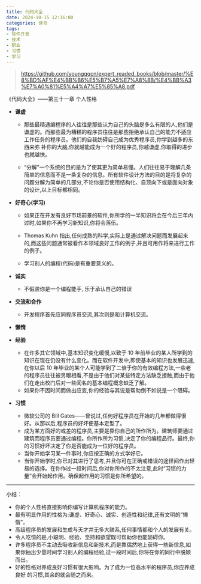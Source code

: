 ```yaml
---
title: 代码大全
date: 2024-10-15 12:16:00
categories: 读书
tags:
- 软件开发
- 技术
- 职业
- 习惯
- 学习
---
```


> https://github.com/youngqqcn/expert_readed_books/blob/master/%E8%BD%AF%E4%BB%B6%E5%B7%A5%E7%A8%8B/%E4%BB%A3%E7%A0%81%E5%A4%A7%E5%85%A8.pdf

《代码大全》——第三十一章 个人性格

- **谦虚**
  - 那些最精通编程序的人往往是那些认为自己的头脑是多么有限的人,他们是谦虚的。而那些最为糟糕的程序员往往是那些拒绝承认自己的能力不适应工作任务的程序员。他们的自我妨碍自己成为优秀程序员,你学到越多的东西来弥
补你的大脑,你就越能成为一个好的程序员,你越谦虚,你取得的进步也就越快。

  - “分解”一个系统的目的是为了使其更为简单易懂。人们往往易于理解几条简单的信息而不是一条复杂的信息。所有软件设计方法的目的是将复杂的问题分解为简单的几部分,不论你是否使用结构化、自顶向下或是面向对象的设计,以上目标都相同。

- **好奇心(学习)**

  - 如果正在开发有良好市场前景的软件,你所学的一半知识将会在今后三年内过时,如果你不再学习新知识,你将会落伍。

  - Thomas Kuhn 指出,任何成熟的科学,实际上是通过解决问题而发展起来的,而这些问题通常被看作本领域良好工作的例子,并且可用作将来进行工作的例子。

  - 学习别人的编程(代码)是有重要意义的。

- **诚实**
  - 不假装你是一个编程能手, 乐于承认自己的错误

- **交流和合作**
  - 开发程序首先应同程序员交流,其次则是和计算机交流。

- **懒惰**

- **经验**
  - 在许多其它领域中,基本知识变化缓慢,以致于 10 年前毕业的某人所学到的知识在现在仍没有什么变化。而在软件开发中,即使基本的知识也发展迅速,在你以后 10 年毕业的某个人可能学到了二倍于你的有效编程方法,一些老的程序员往往被另眼相看,不是由于他们对某些特定方法缺乏接触,而由于他们在走出校门后对一些闻名的基本编程概念缺乏了解。
  - 如果你不因时间而做出应变,你的经验与其说是帮助倒不如说是一个阻碍。

- **习惯**
  - 微软公司的 Bill Gates——曾说过,任何好程序员在开始的几年都做得很好。从那以后,程序员的好坏便基本定型了。
  - 成为某方面好的或差的程序员,主要是靠你自己的所作所为。建筑师要通过建筑而程序员要通过编程。你所作所为习惯,决定了你的编程品行。最终,你的习惯好坏决定了你是否能成为一位好的程序员。
  - 当你开始学习某一件事时,你应按正确的方式学好它。
  - 当你开始学时,你已对其进行了思考,并且你可在正确或错误的途径间作出轻易的选择。在你作过一段时间后,你对你所作的不太注意,此时“习惯的力量”会开始起作用。确保起作用的习惯是你所希望的。


---
小结：

- 你的个人性格直接影响你编写计算机程序的能力。
- 最有明显作用的性格为:谦虚、好奇心、诚实、创造性和纪律,还有文明的“懒惰”。
- 高级程序员的发展和生成与天才并无多大联系,任何事情都和个人的发展有关。
- 令人吃惊的是,小聪明、经验、坚持和欲望既可帮助你也能妨碍你。
- 许多程序员不主动去吸收新信息和新技术,而是靠偶然地上获得一些新信息,如果你抽出少量时间学习别人的编程经验,过一段时间后,你将在你的同行中脱颖而出。
- 好的性格对养成良好习惯有很大影响。为了成为一位高水平的程序员,你应养成良好
的习惯,其余的就会随之而来。